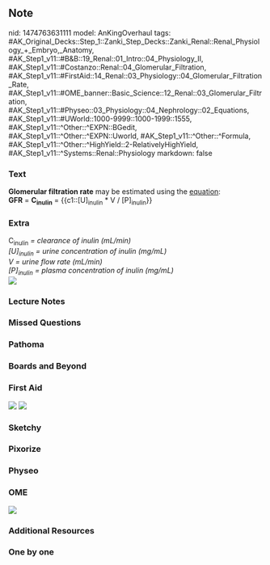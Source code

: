 ## Note
nid: 1474763631111
model: AnKingOverhaul
tags: #AK_Original_Decks::Step_1::Zanki_Step_Decks::Zanki_Renal::Renal_Physiology_+_Embryo,_Anatomy, #AK_Step1_v11::#B&B::19_Renal::01_Intro::04_Physiology_II, #AK_Step1_v11::#Costanzo::Renal::04_Glomerular_Filtration, #AK_Step1_v11::#FirstAid::14_Renal::03_Physiology::04_Glomerular_Filtration_Rate, #AK_Step1_v11::#OME_banner::Basic_Science::12_Renal::03_Glomerular_Filtration, #AK_Step1_v11::#Physeo::03_Physiology::04_Nephrology::02_Equations, #AK_Step1_v11::#UWorld::1000-9999::1000-1999::1555, #AK_Step1_v11::^Other::^EXPN::BGedit, #AK_Step1_v11::^Other::^EXPN::Uworld, #AK_Step1_v11::^Other::^Formula, #AK_Step1_v11::^Other::^HighYield::2-RelativelyHighYield, #AK_Step1_v11::^Systems::Renal::Physiology
markdown: false

### Text
<div>
  <div>
    <b>Glomerular filtration rate</b> may be estimated using the
    <u>equation</u>:
  </div>
  <div>
    <b>GFR</b> = <b>C<sub>inulin</sub></b> =
    {{c1::[U]<sub>inulin</sub> * V / [P]<sub>inulin</sub>}}
  </div>
</div>

### Extra
<div>
  C<sub>inulin</sub> <i>= clearance of inulin (mL/min)</i>
</div>
<div>
  <i>[U]<sub>inulin</sub> = urine concentration of inulin
  (mg/mL)</i>
</div>
<div>
  <i>V = urine flow rate (mL/min)</i>
</div>
<div>
  <i>[P]<sub>inulin</sub> = plasma concentration of inulin
  (mg/mL)</i>
</div>
<div><img src="paste-407858684362753.jpg"></div>

### Lecture Notes


### Missed Questions


### Pathoma


### Boards and Beyond


### First Aid
<img src="tmpI3Yq3I.png"> <img src="tmpfLu5e5.png">

### Sketchy


### Pixorize


### Physeo


### OME
<div class="ome-widget">
  <a href=
  "https://onlinemeded.org/spa/renal/glomerular-filtration/acquire?ref=anki">
  <img src="_OME_AnkiFlashcards_Lesson_3.png"></a>
</div>

### Additional Resources


### One by one

